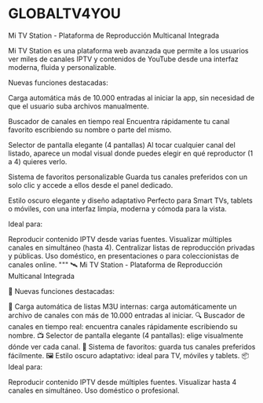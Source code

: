 # GLOBALTV4YOU
Mi TV Station - Plataforma de Reproducción Multicanal Integrada

Mi TV Station es una plataforma web avanzada que permite a los usuarios ver miles de canales IPTV y contenidos de YouTube desde una interfaz moderna, fluida y personalizable.

Nuevas funciones destacadas:

Carga automática  más de 10.000 entradas al iniciar la app, sin necesidad de que el usuario suba archivos manualmente.

Buscador de canales en tiempo real Encuentra rápidamente tu canal favorito escribiendo su nombre o parte del mismo.

Selector de pantalla elegante (4 pantallas) Al tocar cualquier canal del listado, aparece un modal visual donde puedes elegir en qué reproductor (1 a 4) quieres verlo.

Sistema de favoritos personalizable Guarda tus canales preferidos con un solo clic y accede a ellos desde el panel dedicado.


Estilo oscuro elegante y diseño adaptativo Perfecto para Smart TVs, tablets o móviles, con una interfaz limpia, moderna y cómoda para la vista.

Ideal para:

Reproducir contenido IPTV desde varias fuentes.
Visualizar múltiples canales en simultáneo (hasta 4).
Centralizar listas de reproducción privadas y públicas.
Uso doméstico, en presentaciones o para coleccionistas de canales online. """
🛰️ Mi TV Station - Plataforma de Reproducción Multicanal Integrada



🔧 Nuevas funciones destacadas:

📡 Carga automática de listas M3U internas: carga automáticamente un archivo de canales con más de 10.000 entradas al iniciar.
🔍 Buscador de canales en tiempo real: encuentra canales rápidamente escribiendo su nombre.
📺 Selector de pantalla elegante (4 pantallas): elige visualmente dónde ver cada canal.
💾 Sistema de favoritos: guarda tus canales preferidos fácilmente.
🖼️ Estilo oscuro adaptativo: ideal para TV, móviles y tablets.
📦 Ideal para:

Reproducir contenido IPTV desde múltiples fuentes.
Visualizar hasta 4 canales en simultáneo.
Uso doméstico o profesional.
